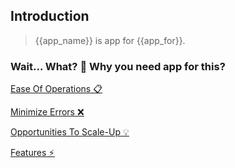 ## Introduction
> {{app_name}} is app for {{app_for}}.

### Wait... What? 🤔 Why you need app for this? <!-- {docsify-ignore} -->

<u> [Ease Of Operations 📋](eoo.md)

<u> [Minimize Errors ❌](me.md)

<u> [Opportunities To Scale-Up 💡](ots.md)

<u> [Features ⚡](fe.md)